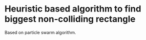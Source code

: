  # Heuristic based algorithm to find biggest non-colliding rectangle

 Based on particle swarm algorithm.

